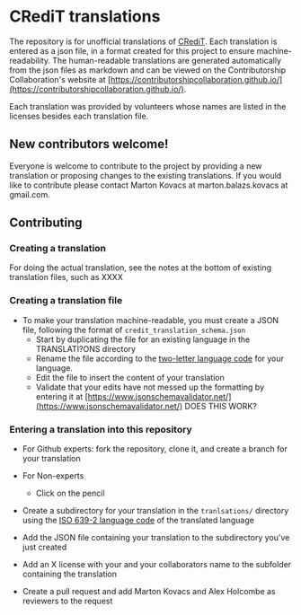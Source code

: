 # CRediT translations

The repository is for unofficial translations of [CRediT](https://credit.niso.org/). Each translation is entered as a json file, in a format created for this project to ensure machine-readability. The human-readable translations are generated automatically from the json files as markdown and can be viewed on the Contributorship Collaboration's website at [https://contributorshipcollaboration.github.io/](https://contributorshipcollaboration.github.io/).

Each translation was provided by volunteers whose names are listed in the licenses besides each translation file.

## New contributors welcome!

Everyone is welcome to contribute to the project by providing a new translation or proposing changes to the existing translations. If you would like to contribute please contact Marton Kovacs at marton.balazs.kovacs at gmail.com.

## Contributing 

### Creating a translation

For doing the actual translation, see the notes at the bottom of existing translation files, such as XXXX

### Creating a translation file

* To make your translation machine-readable, you must create a JSON file, following the format of `credit_translation_schema.json`
  * Start by duplicating the file for an existing language in the TRANSLATI?ONS directory
  * Rename the file according to the [two-letter language code](https://en.wikipedia.org/wiki/List_of_ISO_639_language_codes) for your language.
  * Edit the file to insert the content of your translation
  * Validate that your edits have not messed up the formatting by entering it at [https://www.jsonschemavalidator.net/](https://www.jsonschemavalidator.net/) DOES THIS WORK?

### Entering a translation into this repository

* For Github experts: fork the repository, clone it, and create a branch for your translation
* For Non-experts
  * Click on the pencil
  
* Create a subdirectory for your translation in the `tranlsations/` directory using the [ISO 639-2 language code](https://en.wikipedia.org/wiki/List_of_ISO_639_language_codes) of the translated language
* Add the JSON file containing your translation to the subdirectory you've just created
* Add an X license with your and your collaborators name to the subfolder containing the translation
* Create a pull request and add Marton Kovacs and Alex Holcombe as reviewers to the request
